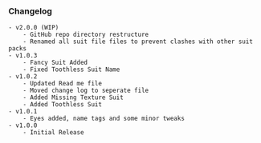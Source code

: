 ### Changelog
	- v2.0.0 (WIP)
		- GitHub repo directory restructure
		- Renamed all suit file files to prevent clashes with other suit packs
	- v1.0.3
		- Fancy Suit Added
		- Fixed Toothless Suit Name
	- v1.0.2
		- Updated Read me file
		- Moved change log to seperate file
		- Added Missing Texture Suit
		- Added Toothless Suit
	- v1.0.1
		- Eyes added, name tags and some minor tweaks
	- v1.0.0
		- Initial Release
    
